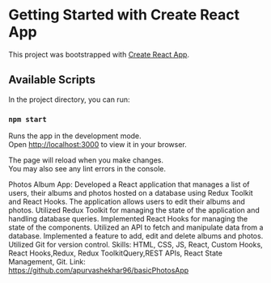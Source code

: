 # Getting Started with Create React App

This project was bootstrapped with [Create React App](https://github.com/facebook/create-react-app).

## Available Scripts

In the project directory, you can run:

### `npm start`

Runs the app in the development mode.\
Open [http://localhost:3000](http://localhost:3000) to view it in your browser.

The page will reload when you make changes.\
You may also see any lint errors in the console.

Photos Album App: Developed a React application that manages a list of users, their albums and photos hosted on a database using Redux Toolkit and React Hooks. The application allows users to edit their albums and photos. Utilized Redux Toolkit for managing the state of the application and handling database queries. Implemented React Hooks for managing the state of the components. Utilized an API to fetch and manipulate data from a database. Implemented a feature to add, edit and delete albums and photos. Utilized Git for version control.
Skills: HTML, CSS, JS, React, Custom Hooks, React Hooks,Redux, Redux ToolkitQuery,REST APIs, React State Management, Git.
Link: https://github.com/apurvashekhar96/basicPhotosApp

